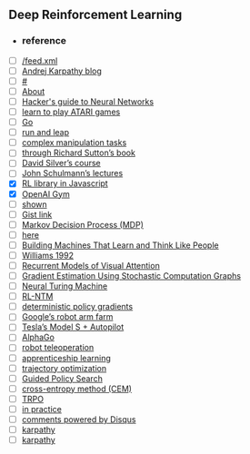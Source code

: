 ## Deep Reinforcement Learning
- ### reference
- [ ] [/feed.xml](https://karpathy.github.io/2016/05/31/rl/feed.xml)
- [ ] [Andrej Karpathy blog](https://karpathy.github.io/2016/05/31/rl/)
- [ ] [#](https://karpathy.github.io/2016/05/31/rl/#)
- [ ] [About](https://karpathy.github.io/about/)
- [ ] [Hacker's guide to Neural Networks](https://karpathy.github.io/neuralnets/)
- [ ] [learn to play ATARI games](http://www.nature.com/nature/journal/v518/n7540/abs/nature14236.html)
- [ ] [Go](http://googleresearch.blogspot.com/2016/01/alphago-mastering-ancient-game-of-go.html)
- [ ] [run and leap](https://www.cs.ubc.ca/~van/papers/2016-TOG-deepRL/index.html)
- [ ] [complex manipulation tasks](http://www.bloomberg.com/features/2015-preschool-for-robots/)
- [ ] [through Richard Sutton’s book](https://webdocs.cs.ualberta.ca/~sutton/book/the-book.html)
- [ ] [David Silver’s course](http://www0.cs.ucl.ac.uk/staff/d.silver/web/Teaching.html)
- [ ] [John Schulmann’s lectures](https://www.youtube.com/watch?v=oPGVsoBonLM)
- [X] [RL library in Javascript](http://cs.stanford.edu/people/karpathy/reinforcejs/)
- [X] [OpenAI Gym](https://gym.openai.com/)
- [ ] [shown](http://arxiv.org/abs/1602.01783)
- [ ] [Gist link](https://gist.github.com/karpathy/a4166c7fe253700972fcbc77e4ea32c5)
- [ ] [Markov Decision Process (MDP)](https://en.wikipedia.org/wiki/Markov_decision_process)
- [ ] [here](http://arxiv.org/abs/1506.02438)
- [ ] [Building Machines That Learn and Think Like People](https://arxiv.org/abs/1604.00289)
- [ ] [Williams 1992](http://www-anw.cs.umass.edu/~barto/courses/cs687/williams92simple.pdf)
- [ ] [Recurrent Models of Visual Attention](http://arxiv.org/abs/1406.6247)
- [ ] [Gradient Estimation Using Stochastic Computation Graphs](http://arxiv.org/abs/1506.05254)
- [ ] [Neural Turing Machine](https://arxiv.org/abs/1410.5401)
- [ ] [RL-NTM](http://arxiv.org/abs/1505.00521)
- [ ] [deterministic policy gradients](http://jmlr.org/proceedings/papers/v32/silver14.pdf)
- [ ] [Google’s robot arm farm](http://googleresearch.blogspot.com/2016/03/deep-learning-for-robots-learning-from.html)
- [ ] [Tesla’s Model S + Autopilot](http://qz.com/694520/tesla-has-780-million-miles-of-driving-data-and-adds-another-million-every-10-hours/)
- [ ] [AlphaGo](https://deepmind.com/alpha-go)
- [ ] [robot teleoperation](https://www.youtube.com/watch?v=kZlg0QvKkQQ)
- [ ] [apprenticeship learning](http://ai.stanford.edu/~pabbeel//thesis/thesis.pdf)
- [ ] [trajectory optimization](http://people.eecs.berkeley.edu/~igor.mordatch/policy/index.html)
- [ ] [Guided Policy Search](http://arxiv.org/abs/1504.00702)
- [ ] [cross-entropy method (CEM)](https://en.wikipedia.org/wiki/Cross-entropy_method)
- [ ] [TRPO](https://arxiv.org/abs/1502.05477)
- [ ] [in practice](http://arxiv.org/abs/1604.06778)
- [ ] [comments powered by Disqus](http://disqus.com)
- [ ] [karpathy](https://github.com/karpathy)
- [ ] [karpathy](https://twitter.com/karpathy)
